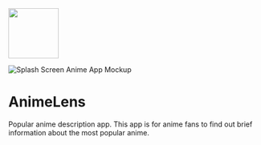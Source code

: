 
<img src="https://github.com/user-attachments/assets/fddbdce8-35c5-4682-87fe-e720c0752ac9" width="100" />

![Splash Screen Anime App Mockup](https://github.com/user-attachments/assets/b73755d3-6dab-4207-a579-ff2383ae724a)

<div></div>
<div></div>
<h1>AnimeLens</h1>
<div></div>
<div></div>
Popular anime description app. This app is for anime fans to find out brief information about the most popular anime.
 
 
 

